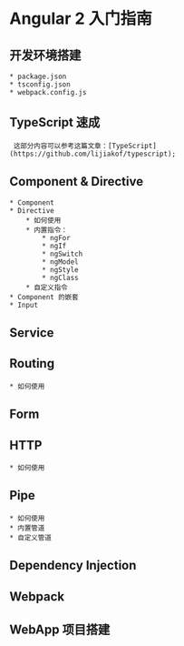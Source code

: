 # Angular 2 入门指南

## 开发环境搭建
    * package.json
    * tsconfig.json
    * webpack.config.js
## TypeScript 速成
     这部分内容可以参考这篇文章：[TypeScript](https://github.com/lijiakof/typescript);
## Component & Directive
    * Component
    * Directive
        * 如何使用
        * 内置指令：
            * ngFor
            * ngIf
            * ngSwitch
            * ngModel
            * ngStyle
            * ngClass
        * 自定义指令
    * Component 的嵌套
    * Input 
## Service
## Routing
    * 如何使用
## Form
## HTTP
    * 如何使用
## Pipe
    * 如何使用
    * 内置管道
    * 自定义管道
## Dependency Injection
## Webpack
## WebApp 项目搭建

